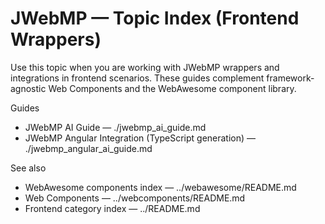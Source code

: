 # JWebMP — Topic Index (Frontend Wrappers)

Use this topic when you are working with JWebMP wrappers and integrations in frontend scenarios. These guides complement framework-agnostic Web Components and the WebAwesome component library.

Guides
- JWebMP AI Guide — ./jwebmp_ai_guide.md
- JWebMP Angular Integration (TypeScript generation) — ./jwebmp_angular_ai_guide.md

See also
- WebAwesome components index — ../webawesome/README.md
- Web Components — ../webcomponents/README.md
- Frontend category index — ../README.md